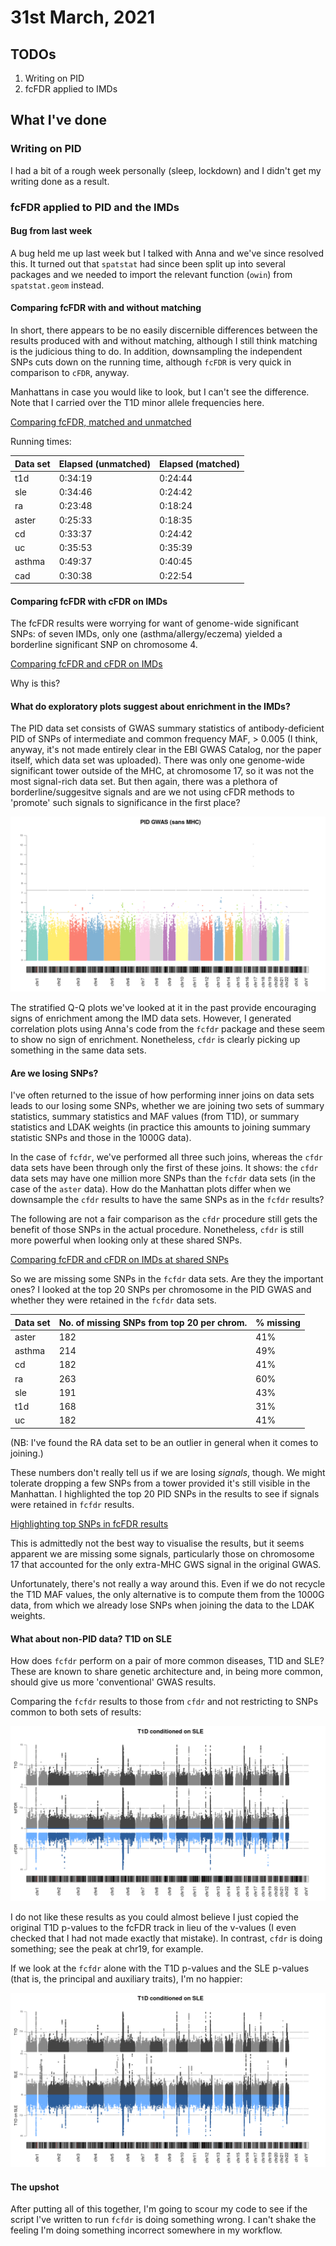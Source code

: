 # 31st March, 2021

## TODOs 

1. Writing on PID
2. fcFDR applied to IMDs


## What I've done

### Writing on PID

I had a bit of a rough week personally (sleep, lockdown) and I didn't get my writing done as a result.

### fcFDR applied to PID and the IMDs

#### Bug from last week

A bug held me up last week but I talked with Anna and we've since resolved this. It turned out that `spatstat` had since been split up into several packages and we needed to import the relevant function (`owin`) from `spatstat.geom` instead.

#### Comparing fcFDR with and without matching

In short, there appears to be no easily discernible differences between the results produced with and without matching, although I still think matching is the judicious thing to do. In addition, downsampling the independent SNPs cuts down on the running time, although `fcFDR` is very quick in comparison to `cFDR`, anyway.

Manhattans in case you would like to look, but I can't see the difference. Note that I carried over the T1D minor allele frequencies here. 

[Comparing fcFDR, matched and unmatched](/entries/310321/matched_vs_unmatched.html)

Running times:

| Data set | Elapsed (unmatched) | Elapsed (matched) |
|----------|---------------------|-------------------|
| t1d      |             0:34:19 |           0:24:44 |
| sle      |             0:34:46 |           0:24:42 |
| ra       |             0:23:48 |           0:18:24 |
| aster    |             0:25:33 |           0:18:35 |
| cd       |             0:33:37 |           0:24:42 |
| uc       |             0:35:53 |           0:35:39 |
| asthma   |             0:49:37 |           0:40:45 |
| cad      |             0:30:38 |           0:22:54 |

#### Comparing fcFDR with cFDR on IMDs

The fcFDR results were worrying for want of genome-wide significant SNPs: of seven IMDs, only one (asthma/allergy/eczema) yielded a borderline significant SNP on chromosome 4. 

[Comparing fcFDR and cFDR on IMDs](/entries/310321/cfdr_vs_fcfdr.html)

Why is this?

#### What do exploratory plots suggest about enrichment in the IMDs?

The PID data set consists of GWAS summary statistics of antibody-deficient PID of SNPs of intermediate and common frequency MAF, > 0.005 (I think, anyway, it's not made entirely clear in the EBI GWAS Catalog, nor the paper itself, which data set was uploaded). There was only one genome-wide significant tower outside of the MHC, at chromosome 17, so it was not the most signal-rich data set. But then again, there was a plethora of borderline/suggesitve signals and are we not using cFDR methods to 'promote' such signals to significance in the first place?

![](/images/030321/pid.png)

The stratified Q-Q plots we've looked at it in the past provide encouraging signs of enrichment among the IMD data sets. However, I generated correlation plots using Anna's code from the `fcfdr` package and these seem to show no sign of enrichment. Nonetheless, `cfdr` is clearly picking up something in the same data sets. 

#### Are we losing SNPs?

I've often returned to the issue of how performing inner joins on data sets leads to our losing some SNPs, whether we are joining two sets of summary statistics, summary statistics and MAF values (from T1D), or summary statistics and LDAK weights (in practice this amounts to joining summary statistic SNPs and those in the 1000G data). 

In the case of `fcfdr`, we've performed all three such joins, whereas the `cfdr` data sets have been through only the first of these joins. It shows: the `cfdr` data sets may have one million more SNPs than the `fcfdr` data sets (in the case of the `aster` data). How do the Manhattan plots differ when we downsample the `cfdr` results to have the same SNPs as in the `fcfdr` results? 

The following are not a fair comparison as the `cfdr` procedure still gets the benefit of those SNPs in the actual procedure. Nonetheless, `cfdr` is still more powerful when looking only at these shared SNPs.

[Comparing fcFDR and cFDR on IMDs at shared SNPs](/entries/310321/cfdr_vs_fcfdr_sharedOnly.html)

So we are missing some SNPs in the `fcfdr` data sets. Are they the important ones? I looked at the top 20 SNPs per chromosome in the PID GWAS and whether they were retained in the `fcfdr` data sets. 

| Data set | No. of missing SNPs from top 20 per chrom. | % missing |
|----------|--------------------------------------------|-----------|
| aster    |                                        182 | 41%       |
| asthma   |                                        214 | 49%       |
| cd       |                                        182 | 41%       |
| ra       |                                        263 | 60%       |
| sle      |                                        191 | 43%       |
| t1d      |                                        168 | 31%       |
| uc       |                                        182 | 41%       |

(NB: I've found the RA data set to be an outlier in general when it comes to joining.)

These numbers don't really tell us if we are losing *signals*, though. We might tolerate dropping a few SNPs from a tower provided it's still visible in the Manhattan. I highlighted the top 20 PID SNPs in the results to see if signals were retained in `fcfdr` results.

[Highlighting top SNPs in fcFDR results](/entries/310321/missing_top20.html)

This is admittedly not the best way to visualise the results, but it seems apparent we are missing some signals, particularly those on chromosome 17 that accounted for the only extra-MHC GWS signal in the original GWAS.

Unfortunately, there's not really a way around this. Even if we do not recycle the T1D MAF values, the only alternative is to compute them from the 1000G data, from which we already lose SNPs when joining the data to the LDAK weights.

#### What about non-PID data? T1D on SLE 

How does `fcfdr` perform on a pair of more common diseases, T1D and SLE? These are known to share genetic architecture and, in being more common, should give us more 'conventional' GWAS results. 

Comparing the `fcfdr` results to those from `cfdr` and not restricting to SNPs common to both sets of results:

![](/images/310321/t1d_on_sle_cfdr_vs_fcfdr.png)

I do not like these results as you could almost believe I just copied the original T1D p-values to the fcFDR track in lieu of the v-values (I even checked that I had not made exactly that mistake). In contrast, `cfdr` is doing something; see the peak at chr19, for example. 

If we look at the `fcfdr` alone with the T1D p-values and the SLE p-values (that is, the principal and auxiliary traits), I'm no happier:

![](/images/310321/t1d_on_sle.png)

#### The upshot

After putting all of this together, I'm going to scour my code to see if the script I've written to run `fcfdr` is doing something wrong. I can't shake the feeling I'm doing something incorrect somewhere in my workflow.
